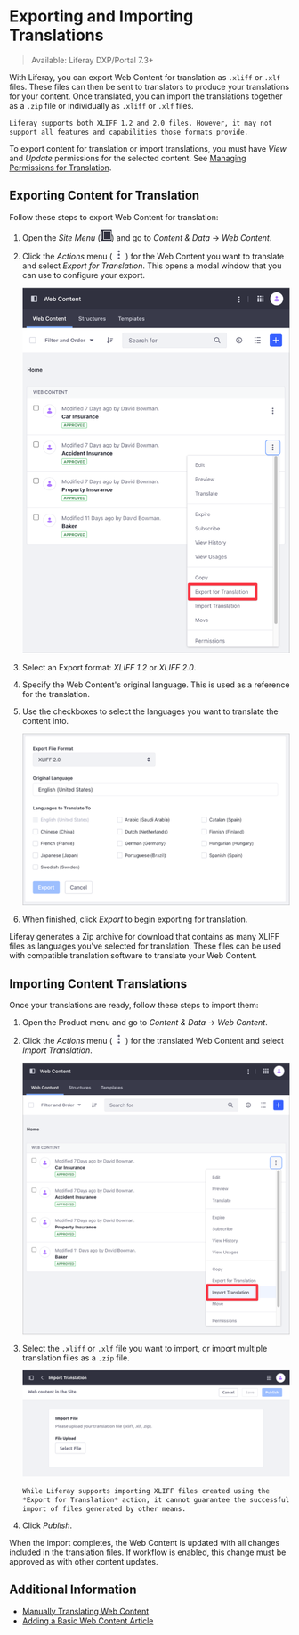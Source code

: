 # Exporting and Importing Translations

> Available: Liferay DXP/Portal 7.3+

With Liferay, you can export Web Content for translation as `.xliff` or `.xlf` files. These files can then be sent to translators to produce your translations for your content. Once translated, you can import the translations together as a `.zip` file or individually as `.xliff` or `.xlf` files.

```{important}
Liferay supports both XLIFF 1.2 and 2.0 files. However, it may not support all features and capabilities those formats provide.
```

To export content for translation or import translations, you must have *View* and *Update* permissions for the selected content. See [Managing Permissions for Translation](./manually-translating-web-content.md#managing-permissions-for-translation).

## Exporting Content for Translation

Follow these steps to export Web Content for translation:

1. Open the *Site Menu* (![Site Menu](../../../images/icon-product-menu.png)) and go to *Content & Data* &rarr; *Web Content*.

1. Click the *Actions* menu ( ![Actions button](../../../images/icon-actions.png) ) for the Web Content you want to translate and select *Export for Translation*. This opens a modal window that you can use to configure your export.

   ![Click on the Actions menu for the Web Content you want to translate, and select Export for Translation.](./exporting-and-importing-translations/images/01.png)

1. Select an Export format: *XLIFF 1.2* or *XLIFF 2.0*.

1. Specify the Web Content's original language. This is used as a reference for the translation.

1. Use the checkboxes to select the languages you want to translate the content into.

   ![Select the languages you want to translate the content into.](./exporting-and-importing-translations/images/02.png)

1. When finished, click *Export* to begin exporting for translation.

Liferay generates a Zip archive for download that contains as many XLIFF files as languages you've selected for translation. These files can be used with compatible translation software to translate your Web Content.

## Importing Content Translations

Once your translations are ready, follow these steps to import them:

1. Open the Product menu and go to *Content & Data* &rarr; *Web Content*.

1. Click the *Actions* menu ( ![Actions button](../../../images/icon-actions.png) ) for the translated Web Content and select *Import Translation*.

   ![Click on the Actions menu for the translated Web Content, and select import translation.](./exporting-and-importing-translations/images/03.png)

1. Select the `.xliff` or `.xlf` file you want to import, or import multiple translation files as a `.zip` file.

   ![Select the translation file you want to import.](./exporting-and-importing-translations/images/04.png)

   ```{important}
   While Liferay supports importing XLIFF files created using the *Export for Translation* action, it cannot guarantee the successful import of files generated by other means.
   ```

1. Click *Publish*.

When the import completes, the Web Content is updated with all changes included in the translation files. If workflow is enabled, this change must be approved as with other content updates.

## Additional Information

* [Manually Translating Web Content](./manually-translating-web-content.md)
* [Adding a Basic Web Content Article](../web-content-articles/adding-a-basic-web-content-article.md)
